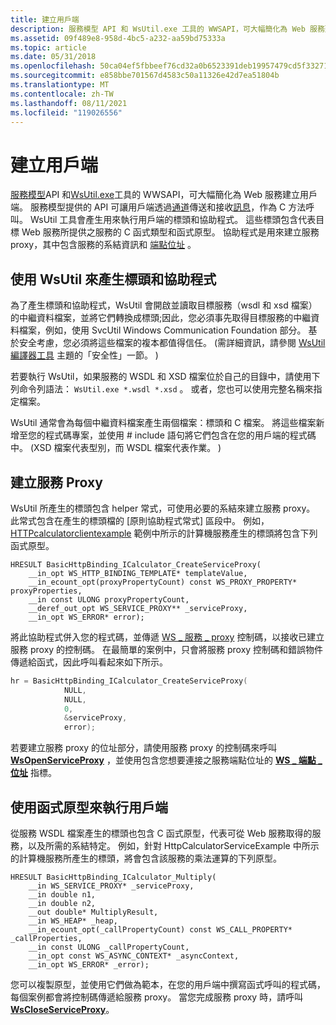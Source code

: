```yaml
---
title: 建立用戶端
description: 服務模型 API 和 WsUtil.exe 工具的 WWSAPI，可大幅簡化為 Web 服務建立用戶端。
ms.assetid: 09f489e8-958d-4bc5-a232-aa59bd75333a
ms.topic: article
ms.date: 05/31/2018
ms.openlocfilehash: 50ca04ef5fbbeef76cd32a0b6523391deb19957479cd5f332715972f3b5bfbc8
ms.sourcegitcommit: e858bbe701567d4583c50a11326e42d7ea51804b
ms.translationtype: MT
ms.contentlocale: zh-TW
ms.lasthandoff: 08/11/2021
ms.locfileid: "119026556"
---
```

# <a name="creating-a-client"></a>建立用戶端

[服務模型](service-model-layer-overview.md)API 和[WsUtil.exe](wsutil-compiler-tool.md)工具的 WWSAPI，可大幅簡化為 Web 服務建立用戶端。 服務模型提供的 API 可讓用戶端透過[通道](channel.md)傳送和接收[訊息](message.md)，作為 C 方法呼叫。 WsUtil 工具會產生用來執行用戶端的標頭和協助程式。 這些標頭包含代表目標 Web 服務所提供之服務的 C 函式類型和函式原型。 協助程式是用來建立服務 proxy，其中包含服務的系結資訊和 [端點位址](endpoint-address.md) 。

## <a name="using-wsutil-to-generate-headers-and-helpers"></a>使用 WsUtil 來產生標頭和協助程式

為了產生標頭和協助程式，WsUtil 會開啟並讀取目標服務（wsdl 和 xsd 檔案）的中繼資料檔案，並將它們轉換成標頭;因此，您必須事先取得目標服務的中繼資料檔案，例如，使用 SvcUtil Windows Communication Foundation 部分。 基於安全考慮，您必須將這些檔案的複本都值得信任。  (需詳細資訊，請參閱 [WsUtil 編譯器工具](wsutil-compiler-tool.md) 主題的「安全性」一節。 ) 

若要執行 WsUtil，如果服務的 WSDL 和 XSD 檔案位於自己的目錄中，請使用下列命令列語法： `WsUtil.exe *.wsdl *.xsd` 。 或者，您也可以使用完整名稱來指定檔案。

WsUtil 通常會為每個中繼資料檔案產生兩個檔案：標頭和 C 檔案。 將這些檔案新增至您的程式碼專案，並使用 \# include 語句將它們包含在您的用戶端的程式碼中。  (XSD 檔案代表型別，而 WSDL 檔案代表作業。 ) 

## <a name="creating-the-service-proxy"></a>建立服務 Proxy

WsUtil 所產生的標頭包含 helper 常式，可使用必要的系結來建立服務 proxy。 此常式包含在產生的標頭檔的 [原則協助程式常式] 區段中。 例如， [HTTPcalculatorclientexample](httpcalculatorclientexample.md) 範例中所示的計算機服務產生的標頭將包含下列函式原型。


```
HRESULT BasicHttpBinding_ICalculator_CreateServiceProxy(
    __in_opt WS_HTTP_BINDING_TEMPLATE* templateValue,
    __in_ecount_opt(proxyPropertyCount) const WS_PROXY_PROPERTY* proxyProperties,
    __in const ULONG proxyPropertyCount,
    __deref_out_opt WS_SERVICE_PROXY** _serviceProxy,
    __in_opt WS_ERROR* error);
```



將此協助程式併入您的程式碼，並傳遞 [WS \_ 服務 \_ proxy](ws-service-proxy.md) 控制碼，以接收已建立服務 proxy 的控制碼。 在最簡單的案例中，只會將服務 proxy 控制碼和錯誤物件傳遞給函式，因此呼叫看起來如下所示。


```C++
hr = BasicHttpBinding_ICalculator_CreateServiceProxy(
            NULL,
            NULL,
            0,
            &serviceProxy,
            error);
```



若要建立服務 proxy 的位址部分，請使用服務 proxy 的控制碼來呼叫 [**WsOpenServiceProxy**](/windows/desktop/api/WebServices/nf-webservices-wsopenserviceproxy) ，並使用包含您想要連接之服務端點位址的 [**WS \_ 端點 \_ 位址**](/windows/desktop/api/WebServices/ns-webservices-ws_endpoint_address) 指標。

## <a name="implementing-the-client-with-function-prototypes"></a>使用函式原型來執行用戶端

從服務 WSDL 檔案產生的標頭也包含 C 函式原型，代表可從 Web 服務取得的服務，以及所需的系結特定。 例如，針對 HttpCalculatorServiceExample 中所示的計算機服務所產生的標頭，將會包含該服務的乘法運算的下列原型。

``` syntax
HRESULT BasicHttpBinding_ICalculator_Multiply(
    __in WS_SERVICE_PROXY* _serviceProxy,
    __in double n1,
    __in double n2,
    __out double* MultiplyResult,
    __in WS_HEAP* _heap,
    __in_ecount_opt(_callPropertyCount) const WS_CALL_PROPERTY* _callProperties,
    __in const ULONG _callPropertyCount,
    __in_opt const WS_ASYNC_CONTEXT* _asyncContext,
    __in_opt WS_ERROR* _error);
```

您可以複製原型，並使用它們做為範本，在您的用戶端中撰寫函式呼叫的程式碼，每個案例都會將控制碼傳遞給服務 proxy。 當您完成服務 proxy 時，請呼叫 [**WsCloseServiceProxy**](/windows/desktop/api/WebServices/nf-webservices-wscloseserviceproxy)。

 

 




